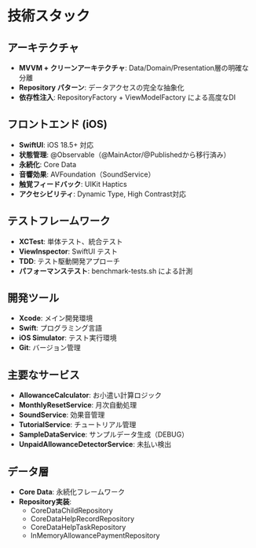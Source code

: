 # 技術スタック

## アーキテクチャ
- **MVVM + クリーンアーキテクチャ**: Data/Domain/Presentation層の明確な分離
- **Repository パターン**: データアクセスの完全な抽象化
- **依存性注入**: RepositoryFactory + ViewModelFactory による高度なDI

## フロントエンド (iOS)
- **SwiftUI**: iOS 18.5+ 対応
- **状態管理**: @Observable（@MainActor/@Publishedから移行済み）
- **永続化**: Core Data
- **音響効果**: AVFoundation（SoundService）
- **触覚フィードバック**: UIKit Haptics
- **アクセシビリティ**: Dynamic Type, High Contrast対応

## テストフレームワーク
- **XCTest**: 単体テスト、統合テスト
- **ViewInspector**: SwiftUI テスト
- **TDD**: テスト駆動開発アプローチ
- **パフォーマンステスト**: benchmark-tests.sh による計測

## 開発ツール
- **Xcode**: メイン開発環境
- **Swift**: プログラミング言語
- **iOS Simulator**: テスト実行環境
- **Git**: バージョン管理

## 主要なサービス
- **AllowanceCalculator**: お小遣い計算ロジック
- **MonthlyResetService**: 月次自動処理
- **SoundService**: 効果音管理
- **TutorialService**: チュートリアル管理
- **SampleDataService**: サンプルデータ生成（DEBUG）
- **UnpaidAllowanceDetectorService**: 未払い検出

## データ層
- **Core Data**: 永続化フレームワーク
- **Repository実装**:
  - CoreDataChildRepository
  - CoreDataHelpRecordRepository
  - CoreDataHelpTaskRepository
  - InMemoryAllowancePaymentRepository

